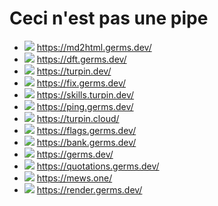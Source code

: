 # Ceci n'est pas une pipe

- [![](https://gitlab.com/germs-dev/webmeup/badges/main/pipeline.svg)](https://gitlab.com/germs-dev/webmeup/-/pipelines) https://md2html.germs.dev/
- [![](https://gitlab.com/germs-dev/dft/badges/main/pipeline.svg)](https://gitlab.com/germs-dev/dft/-/pipelines) https://dft.germs.dev/
- [![](https://gitlab.com/germs-dev/cpp/badges/main/pipeline.svg)](https://gitlab.com/germs-dev/cpp/-/pipelines) https://turpin.dev/
- [![](https://gitlab.com/germs-dev/fixi/badges/main/pipeline.svg)](https://gitlab.com/germs-dev/fixi/-/pipelines) https://fix.germs.dev/
- [![](https://gitlab.com/germs-dev/skills/badges/master/pipeline.svg)](https://gitlab.com/germs-dev/skills/-/pipelines) https://skills.turpin.dev/
- [![](https://gitlab.com/germs-dev/tracehost/badges/main/pipeline.svg)](https://gitlab.com/germs-dev/tracehost/-/pipelines) https://ping.germs.dev/
- [![](https://gitlab.com/germs-dev/turpin-cloud/badges/main/pipeline.svg)](https://gitlab.com/germs-dev/turpin-cloud/-/pipelines) https://turpin.cloud/
- [![](https://gitlab.com/germs-dev/flags/badges/main/pipeline.svg)](https://gitlab.com/germs-dev/flags/-/pipelines) https://flags.germs.dev/
- [![](https://gitlab.com/germs-dev/companies-house-plotter/badges/main/pipeline.svg)](https://gitlab.com/germs-dev/companies-house-plotter/-/pipelines) https://bank.germs.dev/
- [![](https://gitlab.com/germs-dev/germs-dev/badges/main/pipeline.svg)](https://gitlab.com/germs-dev/germs-dev/-/pipelines) https://germs.dev/
- [![](https://gitlab.com/germs-dev/quotations/badges/main/pipeline.svg)](https://gitlab.com/germs-dev/quotations/-/pipelines) https://quotations.germs.dev/
- [![](https://gitlab.com/germs-dev/mews-one/badges/main/pipeline.svg)](https://gitlab.com/germs-dev/mews-one/-/pipelines) https://mews.one/
- [![](https://gitlab.com/germs-dev/render/badges/main/pipeline.svg)](https://gitlab.com/germs-dev/render/-/pipelines) https://render.germs.dev/
